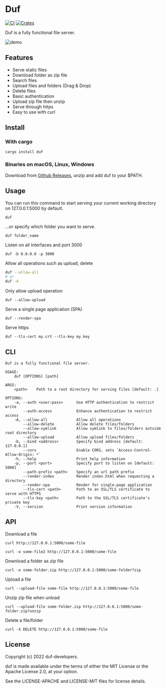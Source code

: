 # Duf

[![CI](https://github.com/sigoden/duf/actions/workflows/ci.yaml/badge.svg)](https://github.com/sigoden/duf/actions/workflows/ci.yaml)
[![Crates](https://img.shields.io/crates/v/duf.svg)](https://crates.io/crates/duf)

Duf is a fully functional file server.

![demo](https://user-images.githubusercontent.com/4012553/171526189-09afc2de-793f-4216-b3d5-31ea408d3610.png)

## Features

- Serve static files
- Download folder as zip file
- Search files
- Upload files and folders (Drag & Drop)
- Delete files
- Basic authentication
- Upload zip file then unzip
- Serve through https
- Easy to use with curl

## Install

### With cargo

```
cargo install duf
```

### Binaries on macOS, Linux, Windows

Download from [Github Releases](https://github.com/sigoden/duf/releases), unzip and add duf to your $PATH.

## Usage

You can run this command to start serving your current working directory on 127.0.0.1:5000 by default.

```
duf
```

...or specify which folder you want to serve.

```
duf folder_name
```

Listen on all Interfaces and port 3000

```
duf -b 0.0.0.0 -p 3000
```

Allow all operations such as upload, delete

```sh
duf --allow-all
# or
duf -A
```

Only allow upload operation

```
duf --allow-upload
```

Serve a single page application (SPA)

```
duf --render-spa
```

Serve https 

```
duf --tls-cert my.crt --tls-key my.key
```

## CLI

```
Duf is a fully functional file server.

USAGE:
    duf [OPTIONS] [path]

ARGS:
    <path>    Path to a root directory for serving files [default: .]

OPTIONS:
    -a, --auth <user:pass>      Use HTTP authentication to restrict write
        --auth-access           Enhance authentication to restrict access
    -A, --allow-all             Allow all operations
        --allow-delete          Allow delete files/folders
        --allow-symlink         Allow symlink to files/folders outside root directory
        --allow-upload          Allow upload files/folders
    -b, --bind <address>        Specify bind address [default: 127.0.0.1]
        --cors                  Enable CORS, sets `Access-Control-Allow-Origin: *`
    -h, --help                  Print help information
    -p, --port <port>           Specify port to listen on [default: 5000]
        --path-prefix <path>    Specify an url path prefix
        --render-index          Render index.html when requesting a directory
        --render-spa            Render for single-page application
        --tls-cert <path>       Path to an SSL/TLS certificate to serve with HTTPS
        --tls-key <path>        Path to the SSL/TLS certificate's private key
    -V, --version               Print version information
```


## API

Download a file
```
curl http://127.0.0.1:5000/some-file

curl -o some-file2 http://127.0.0.1:5000/some-file
```

Download a folder as zip file

```
curl -o some-folder.zip http://127.0.0.1:5000/some-folder?zip
```

Upload a file

```
curl --upload-file some-file http://127.0.0.1:5000/some-file
```

Unzip zip file when unload

```
curl --upload-file some-folder.zip http://127.0.0.1:5000/some-folder.zip?unzip
```

Delete a file/folder

```
curl -X DELETE http://127.0.0.1:5000/some-file
```

## License

Copyright (c) 2022 duf-developers.

duf is made available under the terms of either the MIT License or the Apache License 2.0, at your option.

See the LICENSE-APACHE and LICENSE-MIT files for license details.